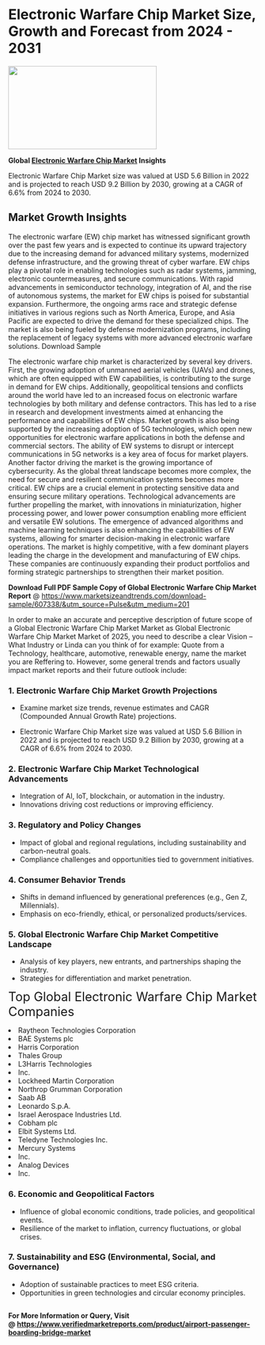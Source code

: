 <H1>Electronic Warfare Chip Market Size, Growth and Forecast from 2024 - 2031</H1><img class="aligncenter size-medium wp-image-584254" src="https://thirdeyenews.in/wp-content/uploads/2024/09/Global-Market-Research-300x168.jpeg" alt="" width="300" height="168" /><p><strong>Global&nbsp;<a href="https://www.marketsizeandtrends.com/download-sample/607338/&amp;utm_source=Pulse&amp;utm_medium=201">Electronic Warfare Chip Market</a> Insights</strong></p><p>Electronic Warfare Chip Market size was valued at USD 5.6 Billion in 2022 and is projected to reach USD 9.2 Billion by 2030, growing at a CAGR of 6.6% from 2024 to 2030.</p><p><h2>Market Growth Insights</h2> <p>The electronic warfare (EW) chip market has witnessed significant growth over the past few years and is expected to continue its upward trajectory due to the increasing demand for advanced military systems, modernized defense infrastructure, and the growing threat of cyber warfare. EW chips play a pivotal role in enabling technologies such as radar systems, jamming, electronic countermeasures, and secure communications. With rapid advancements in semiconductor technology, integration of AI, and the rise of autonomous systems, the market for EW chips is poised for substantial expansion. Furthermore, the ongoing arms race and strategic defense initiatives in various regions such as North America, Europe, and Asia Pacific are expected to drive the demand for these specialized chips. The market is also being fueled by defense modernization programs, including the replacement of legacy systems with more advanced electronic warfare solutions. Download Sample</p> <p>The electronic warfare chip market is characterized by several key drivers. First, the growing adoption of unmanned aerial vehicles (UAVs) and drones, which are often equipped with EW capabilities, is contributing to the surge in demand for EW chips. Additionally, geopolitical tensions and conflicts around the world have led to an increased focus on electronic warfare technologies by both military and defense contractors. This has led to a rise in research and development investments aimed at enhancing the performance and capabilities of EW chips. Market growth is also being supported by the increasing adoption of 5G technologies, which open new opportunities for electronic warfare applications in both the defense and commercial sectors. The ability of EW systems to disrupt or intercept communications in 5G networks is a key area of focus for market players. Another factor driving the market is the growing importance of cybersecurity. As the global threat landscape becomes more complex, the need for secure and resilient communication systems becomes more critical. EW chips are a crucial element in protecting sensitive data and ensuring secure military operations. Technological advancements are further propelling the market, with innovations in miniaturization, higher processing power, and lower power consumption enabling more efficient and versatile EW solutions. The emergence of advanced algorithms and machine learning techniques is also enhancing the capabilities of EW systems, allowing for smarter decision-making in electronic warfare operations. The market is highly competitive, with a few dominant players leading the charge in the development and manufacturing of EW chips. These companies are continuously expanding their product portfolios and forming strategic partnerships to strengthen their market position. </p><p><span class=""><strong>Download Full PDF Sample Copy of Global Electronic Warfare Chip Market Report</strong> @ <a href="https://www.marketsizeandtrends.com/download-sample/607338/&amp;utm_source=Pulse&amp;utm_medium=201" target="_blank">https://www.marketsizeandtrends.com/download-sample/607338/&amp;utm_source=Pulse&amp;utm_medium=201</a></span></p><p>In order to make an accurate and perceptive description of future scope of a Global&nbsp;Electronic Warfare Chip Market Market as Global&nbsp;Electronic Warfare Chip Market Market of 2025, you need to describe a clear Vision &ndash; What Industry or Linda can you think of for example: Quote from a Technology, healthcare, automotive, renewable energy, name the market you are Reffering to. However, some general trends and factors usually impact market reports and their future outlook include:</p><h3>1.&nbsp;<strong>Electronic Warfare Chip Market Growth Projections</strong></h3><ul><li>Examine market size trends, revenue estimates and CAGR (Compounded Annual Growth Rate) projections.</li><li><p>Electronic Warfare Chip Market size was valued at USD 5.6 Billion in 2022 and is projected to reach USD 9.2 Billion by 2030, growing at a CAGR of 6.6% from 2024 to 2030.</p></li></ul><h3>2.&nbsp;<strong>Electronic Warfare Chip Market Technological Advancements</strong></h3><ul><li>Integration of AI, IoT, blockchain, or automation in the industry.</li><li>Innovations driving cost reductions or improving efficiency.</li></ul><h3>3.&nbsp;<strong>Regulatory and Policy Changes</strong></h3><ul><li>Impact of global and regional regulations, including sustainability and carbon-neutral goals.</li><li>Compliance challenges and opportunities tied to government initiatives.</li></ul><h3>4.&nbsp;<strong>Consumer Behavior Trends</strong></h3><ul><li>Shifts in demand influenced by generational preferences (e.g., Gen Z, Millennials).</li><li>Emphasis on eco-friendly, ethical, or personalized products/services.</li></ul><h3>5.&nbsp;<strong>Global Electronic Warfare Chip Market Competitive Landscape</strong></h3><ul><li>Analysis of key players, new entrants, and partnerships shaping the industry.</li><li>Strategies for differentiation and market penetration.</li></ul><p data-pm-slice="1 1 []"><span style="color: inherit; font-family: inherit; font-size: 25px;">Top Global Electronic Warfare Chip Market Companies</span></p><div class="" data-test-id=""><p><li>Raytheon Technologies Corporation</li><li> BAE Systems plc</li><li> Harris Corporation</li><li> Thales Group</li><li> L3Harris Technologies</li><li> Inc.</li><li> Lockheed Martin Corporation</li><li> Northrop Grumman Corporation</li><li> Saab AB</li><li> Leonardo S.p.A.</li><li> Israel Aerospace Industries Ltd.</li><li> Cobham plc</li><li> Elbit Systems Ltd.</li><li> Teledyne Technologies Inc.</li><li> Mercury Systems</li><li> Inc.</li><li> Analog Devices</li><li> Inc.</li></p></div><h3>6.&nbsp;<strong>Economic and Geopolitical Factors</strong></h3><ul><li>Influence of global economic conditions, trade policies, and geopolitical events.</li><li>Resilience of the market to inflation, currency fluctuations, or global crises.</li></ul><h3>7.&nbsp;<strong>Sustainability and ESG (Environmental, Social, and Governance)</strong></h3><ul><li>Adoption of sustainable practices to meet ESG criteria.</li><li>Opportunities in green technologies and circular economy principles.</li></ul><h2><strong style="font-size: 14px;">For More Information or Query, Visit @&nbsp;</strong><a style="background-color: #ffffff; font-size: 14px;" href="https://www.marketsizeandtrends.com/report/electronic-warfare-chip-market/" target="_blank">https://www.verifiedmarketreports.com/product/airport-passenger-boarding-bridge-market</a></h2>
